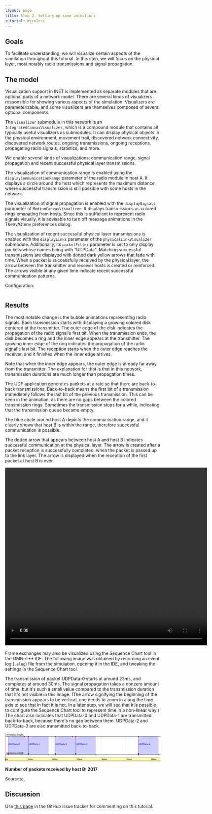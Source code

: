 ```yaml
---
layout: page
title: Step 2. Setting up some animations
tutorial: Wireless
---
```


## Goals

To facilitate understanding, we will visualize certain aspects of the simulation
throughout this tutorial. In this step, we will focus on the physical layer,
most notably radio transmissions and signal propagation.

## The model

Visualization support in INET is implemented as separate modules that
are optional parts of a network model. There are several kinds of visualizers
responsible for showing various aspects of the simulation. Visualizers are
parameterizable, and some visualizers are themselves composed of several
optional components.

The `visualizer` submodule in this network is an `IntegratedCanvasVisualizer`,
which is a compound module that contains all typically useful visualizers as submodules.
It can display physical objects in the physical environment, movement trail,
discovered network connectivity, discovered network routes, ongoing
transmissions, ongoing receptions, propagating radio signals, statistics, and more.

We enable several kinds of visualizations: communication range, signal propagation
and recent successful physical layer transmissions.

The visualization of communication range is enabled using the `displayCommunicationRange`
parameter of the radio module in host A. It displays a circle around the host
which represents the maximum distance where successful transmission is still possible
with some hosts in the network.

The visualization of signal propagation is enabled with the
`displaySignals` parameter of `MediumCanvasVisualizer`. It displays
transmissions as colored rings emanating from hosts. Since this is
sufficient to represent radio signals visually, it is advisable to turn off
message animations in the Tkenv/Qtenv preferences dialog.

The visualization of recent successful physical layer transmissions is
enabled with the `displayLinks` parameter of the `physicalLinkVisualizer` submodule.
Additionally, its `packetFilter` parameter is set to only display packets whose names being with "UDPData".
Matching successful transmissions are displayed with dotted dark yellow arrows that fade with time.
When a packet is successfully received by the physical layer, the arrow between
the transmitter and receiver hosts is created or reinforced. The arrows
visible at any given time indicate recent successful communication patterns.

Configuration:

<p><pre class="snippet" src="../../wireless/omnetpp.ini" from="\[Config Wireless02\]" until="#---"></pre></p>

## Results

The most notable change is the bubble animations representing radio
signals. Each transmission starts with displaying a growing colored disk
centered at the transmitter. The outer edge of the disk indicates the
propagation of the radio signal's first bit. When the transmission ends,
the disk becomes a ring and the inner edge appears at the transmitter.
The growing inner edge of the ring indicates the propagation of the radio
signal's last bit. The reception starts when the outer edge reaches the
receiver, and it finishes when the inner edge arrives.

Note that when the inner edge appears, the outer edge is already far away
from the transmitter. The explanation for that is that in this network,
transmission durations are much longer than propagation times.

The UDP application generates packets at a rate so that there are
back-to-back transmissions. Back-to-back means the first bit of a
transmission immediately follows the last bit of the previous transmission.
This can be seen in the animation, as there are no gaps between the colored
transmission rings. Sometimes the transmission stops for a while,
indicating that the transmission queue became empty.

The blue circle around host A depicts the communication range, and it clearly shows that
host B is within the range, therefore successful communication is possible.

The dotted arrow that appears between host A and host B indicates successful
communication at the physical layer. The arrow is created after a packet
reception is successfully completed, when the packet is passed up to the
link layer. The arrow is displayed when the reception of the first packet
at host B is over.

<p><video autoplay loop controls onclick="this.paused ? this.play() : this.pause();" src="step2_1.mp4" width="655" height="575"></video></p>

Frame exchanges may also be visualized using the Sequence Chart tool in the
OMNeT++ IDE. The following image was obtained by recording an event log
(`.elog`) file from the simulation, opening it in the IDE, and tweaking the
settings in the Sequence Chart tool.

The transmission of packet UDPData-0 starts at around 23ms, and
completes at around 30ms. The signal propagation takes a nonzero amount of
time, but it's such a small value compared to the transmission duration
that it's not visible in this image. (The arrow signifying the beginning of
the transmission appears to be vertical, one needs to zoom in along the
time axis to see that in fact it is not. In a later step, we will see that
it is possible to configure the Sequence Chart tool to represent time in a
non-linear way.) The chart also indicates that UDPData-0 and UDPData-1
are transmitted back-to-back, because there's no gap between them. UDPData-2 and UDPData-3 are also transmitted back-to-back.

<img class="screen" src="wireless-step2-seq3.png" width="900px">

**Number of packets received by host B: 2017**

Sources: <a srcfile="../wireless/omnetpp.ini"/>, <a srcfile="../wireless/WirelessA.ned"/>

## Discussion

Use <a href="https://github.com/inet-framework/inet-tutorials/issues/1" target="_blank">this page</a>
in the GitHub issue tracker for commenting on this tutorial.
